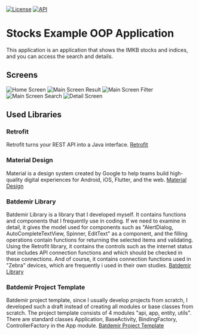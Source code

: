 [![License](https://img.shields.io/badge/License-Apache%202.0-blue.svg)](https://opensource.org/licenses/Apache-2.0)
[![API](https://img.shields.io/badge/API-26%2B-red.svg?style=flat)](https://android-arsenal.com/api?level=26)
# Stocks Example OOP Application
This application is an application that shows the IMKB stocks and indices, and you can access the 
search and details.
## Screens
![Home Screen](/screens/Screenshot_20200823-180829_StocksExampleOOP.png) 
![Main Screen Result](/screens/Screenshot_20200823-180836_StocksExampleOOP.png)
![Main Screen Filter](/screens/Screenshot_20200823-180841_StocksExampleOOP.png)
![Main Screen Search](/screens/Screenshot_20200823-180940_StocksExampleOOP.png) 
![Detail Screen](/screens/Screenshot_20200823-180950_StocksExampleOOP.png)
## Used Libraries
### Retrofit
Retrofit turns your REST API into a Java interface.
[Retrofit](https://square.github.io/retrofit/)
### Material Design
Material is a design system created by Google to help teams build high-quality digital experiences 
for Android, iOS, Flutter, and the web.
[Material Design](https://material.io/)
### Batdemir Library
Batdemir Library is a library that I developed myself. It contains functions and components that I 
frequently use in coding. If we need to examine in detail, it gives the model used for components 
such as "AlertDialog, AutoCompleteTextView, Spinner, EditText" as a component, and the filling 
operations contain functions for returning the selected items and validating. Using the Retrofit 
library, it contains the controls such as the internet status that includes API connection functions 
and which should be checked in these connections. And of course, it contains connection functions 
used in "Zebra" devices, which are frequently i used in their own studies.
[Batdemir Library](https://github.com/batdemirorg/android.batdemir.library)
### Batdemir Project Template
Batdemir project template, since I usually develop projects from scratch, I developed such a draft 
instead of creating all modules or base classes from scratch. The project template consists of 4 
modules "api, app, entity, utils". There are standard classes Application, BaseActivity, 
BindingFactory, ControllerFactory in the App module.
[Batdemir Project Template](https://github.com/batdemirorg/android.batdemir.template.project)
